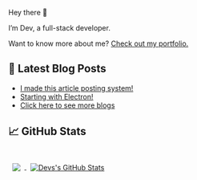 Hey there 👋

I’m Dev, a full-stack developer. 

Want to know more about me? [Check out my portfolio.](https://devwatts.github.io/my-main-website/)

## 📝 Latest Blog Posts
- <a href="https://dev-watts.web.app/content/i-made-this-article-posting-system!"><div>I made this article posting system!</div></a>
- <a href="https://dev-watts.web.app/content/starting-with-electron!"><div>Starting with Electron!</div></a>
- <a href="https://dev-watts.web.app/content/"><div>Click here to see more blogs</div></a>


## &#x1f4c8; GitHub Stats

<br>

<a href="https://github.com/devwatts">
  <img align="center" style="margin:0.5rem" src="https://github-readme-stats.vercel.app/api/top-langs/?username=devwatts&title_color=ffffff&text_color=c9cacc&icon_color=4AB197&bg_color=1A2B34" />
</a>

<a href="https://github.com/devwatts">
  <img align="center" style="margin:0.5rem" src="https://github-readme-stats.vercel.app/api?username=devwatts&show_icons=true&line_height=27&title_color=ffffff&text_color=c9cacc&icon_color=4AB097&bg_color=1A2B34" alt="Devs's GitHub Stats" />
</a>

<br>
<br>
<!--
**devwatts/devwatts** is a ✨ _special_ ✨ repository because its `README.md` (this file) appears on your GitHub profile.

Here are some ideas to get you started:

- 🔭 I’m currently working on ...
- 🌱 I’m currently learning ...
- 👯 I’m looking to collaborate on ...
- 🤔 I’m looking for help with ...
- 💬 Ask me about ...
- 📫 How to reach me: ...
- 😄 Pronouns: ...
- ⚡ Fun fact: ...
-->
